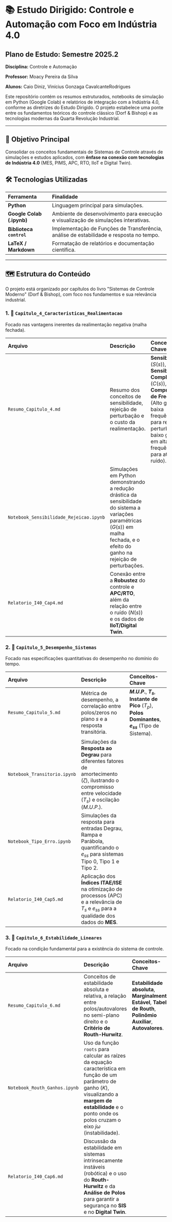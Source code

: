 # 📚 Estudo Dirigido: Controle e Automação com Foco em Indústria 4.0

## Plano de Estudo: Semestre 2025.2
**Disciplina:** Controle e Automação

**Professor:** Moacy Pereira da Silva

**Alunos:** Caio Diniz, Vinícius Gonzaga CavalcanteRodrigues

Este repositório contém os resumos estruturados, notebooks de simulação em Python (Google Colab) e relatórios de integração com a Indústria 4.0, conforme as diretrizes do Estudo Dirigido. O projeto estabelece uma ponte entre os fundamentos teóricos do controle clássico (Dorf & Bishop) e as tecnologias modernas da Quarta Revolução Industrial.

---

## 🎯 Objetivo Principal

Consolidar os conceitos fundamentais de Sistemas de Controle através de simulações e estudos aplicados, com **ênfase na conexão com tecnologias de Indústria 4.0** (MES, PIMS, APC, RTO, IIoT e Digital Twin).

## 🛠️ Tecnologias Utilizadas

| Ferramenta | Finalidade |
| :--- | :--- |
| **Python** | Linguagem principal para simulações. |
| **Google Colab (.ipynb)** | Ambiente de desenvolvimento para execução e visualização de simulações interativas. |
| **Biblioteca `control`** | Implementação de Funções de Transferência, análise de estabilidade e resposta no tempo. |
| **LaTeX / Markdown** | Formatação de relatórios e documentação científica. |

---

## 🗺️ Estrutura do Conteúdo

O projeto está organizado por capítulos do livro "Sistemas de Controle Moderno" (Dorf & Bishop), com foco nos fundamentos e sua relevância industrial.

### 1. 📂 `Capitulo_4_Caracteristicas_Realimentacao`

Focado nas vantagens inerentes da realimentação negativa (malha fechada).

| Arquivo | Descrição | Conceitos-Chave |
| :--- | :--- | :--- |
| `Resumo_Capitulo_4.md` | Resumo dos conceitos de sensibilidade, rejeição de perturbação e o custo da realimentação. | **Sensibilidade** ($S(s)$), **Função Sensibilidade Complementar** ($C(s)$), **Compromisso de Frequência** (Alto ganho em baixa frequência para rejeitar perturbações, baixo ganho em alta frequência para atenuar ruído). |
| `Notebook_Sensibilidade_Rejeicao.ipynb` | Simulações em Python demonstrando a redução drástica da sensibilidade do sistema a variações paramétricas ($G(s)$) em malha fechada, e o efeito do ganho na rejeição de perturbações. |
| `Relatorio_I40_Cap4.md` | Conexão entre a **Robustez** do controle e **APC/RTO**, além da relação entre o ruído ($N(s)$) e os dados de **IIoT/Digital Twin**. |

### 2. 📂 `Capitulo_5_Desempenho_Sistemas`

Focado nas especificações quantitativas do desempenho no domínio do tempo.

| Arquivo | Descrição | Conceitos-Chave |
| :--- | :--- | :--- |
| `Resumo_Capitulo_5.md` | Métrica de desempenho, a correlação entre polos/zeros no plano $s$ e a resposta transitória. | **$M.U.P.$**, **$T_s$**, **Instante de Pico** ($T_p$), **Polos Dominantes**, **$e_{ss}$** (Tipo de Sistema). |
| `Notebook_Transitorio.ipynb` | Simulações da **Resposta ao Degrau** para diferentes fatores de amortecimento ($\zeta$), ilustrando o compromisso entre velocidade ($T_s$) e oscilação ($M.U.P.$). |
| `Notebook_Tipo_Erro.ipynb` | Simulações da resposta para entradas Degrau, Rampa e Parábola, quantificando o $e_{ss}$ para sistemas Tipo 0, Tipo 1 e Tipo 2. |
| `Relatorio_I40_Cap5.md` | Aplicação dos **Índices ITAE/ISE** na otimização de processos (APC) e a relevância de $T_s$ e $e_{ss}$ para a qualidade dos dados do **MES**. |

### 3. 📂 `Capitulo_6_Estabilidade_Lineares`

Focado na condição fundamental para a existência do sistema de controle.

| Arquivo | Descrição | Conceitos-Chave |
| :--- | :--- | :--- |
| `Resumo_Capitulo_6.md` | Conceitos de estabilidade absoluta e relativa, a relação entre polos/autovalores no semi-plano direito e o **Critério de Routh-Hurwitz**. | **Estabilidade absoluta**, **Marginalmente Estável**, **Tabela de Routh**, **Polinômio Auxiliar**, **Autovalores**. |
| `Notebook_Routh_Ganhos.ipynb` | Uso da função `roots` para calcular as raízes da equação característica em função de um parâmetro de ganho ($K$), visualizando a **margem de estabilidade** e o ponto onde os polos cruzam o eixo $j\omega$ (instabilidade). |
| `Relatorio_I40_Cap6.md` | Discussão da estabilidade em sistemas intrinsecamente instáveis (robótica) e o uso do **Routh-Hurwitz** e da **Análise de Polos** para garantir a segurança no **SIS** e no **Digital Twin**. |
